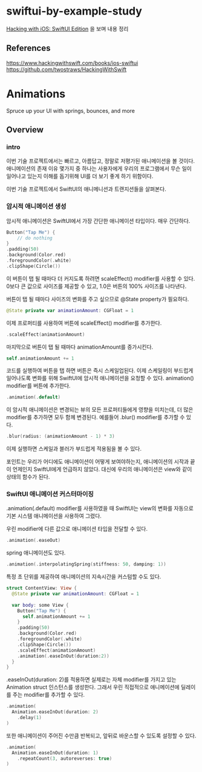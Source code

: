 # swiftui-by-example-study

[Hacking with iOS: SwiftUI Edition](https://www.hackingwithswift.com/books/ios-swiftui) 을 보며 내용 정리


## References
https://www.hackingwithswift.com/books/ios-swiftui  
https://github.com/twostraws/HackingWithSwift

# Animations
Spruce up your UI with springs, bounces, and more


## Overview


### intro
이번 기술 프로젝트에서는 빠르고, 아름답고, 정말로 저평가된 애니메이션을 볼 것이다. 애니메이션의 존재 이유 몇가지 중 하나는 사용자에게 우리의 프로그램에서 무슨 일이 일어나고 있는지 이해를 돕기위해 UI를 더 보기 좋게 하기 위함이다.

이번 기술 프로젝트에서 SwiftUI의 애니메니션과 트랜지션들을 살펴본다.


### 암시적 애니메이션 생성
암시적 애니메이션은 SwiftUI에서 가장 간단한 애니메이션 타입이다. 매우 간단하다.
```swift
Button("Tap Me") {
    // do nothing
}
.padding(50)
.background(Color.red)
.foregroundColor(.white)
.clipShape(Circle())
```
이 버튼이 탭 될 때마다 더 커지도록 하려면 scaleEffect() modifier를 사용할 수 있다. 0보다 큰 값으로 사이즈를 제공할 수 있고, 1.0은 버튼의 100% 사이즈를 나타낸다. 

버튼이 탭 될 때마다 사이즈의 변화를 주고 싶으므로 @State property가 필요하다.
```swift
@State private var animationAmount: CGFloat = 1
```

 이제 프로퍼티를 사용하여 버튼에 scaleEffect() modifier를 추가한다.
 ```swift
 .scaleEffect(animationAmount)
 ```

 마지막으로 버튼이 탭 될 때마다 animationAmount를 증가시킨다.
 ```swift
 self.animationAmount += 1
 ```

 코드를 실행하여 버튼을 탭 하면 버튼은 즉시 스케일업된다. 이제 스케일링이 부드럽게 일어나도록 변화를 위해 SwiftUI에 암시적 애니메이션을 요청할 수 있다. animation() modifier를 버튼에 추가한다.
 ```swift
 .animation(.default)
 ```

 이 암시적 애니메이션은 변경되는 뷰의 모든 프로퍼티들에게 영향을 미치는데, 더 많은 modifier를 추가하면 모두 함께 변경된다. 예를들어 .blur() modifier를 추가할 수 있다.
 ```swift
 .blur(radius: (animationAmount - 1) * 3)
 ```

 이제 실행하면 스케일과 블러가 부드럽게 적용됨을 볼 수 있다.

 포인트는 우리가 어디에도 애니메이션이 어떻게 보여야하는지, 애니메이션의 시작과 끝이 언제인지 SwiftUI에게 언급하지 않았다. 대신에 우리의 애니메이션은 view와 같이 상태의 함수가 된다.


 ### SwiftUI 애니메이션 커스터마이징
 .animation(.default) modifier를 사용하였을 때 SwiftUI는 view의 변화를 자동으로 기본 시스템 애니메이션을 사용하여 그렸다.

 우린 modifier에 다른 값으로 애니메이션 타입을 전달할 수 있다.
 ```swift
 .animation(.easeOut)
 ```

spring 애니메이션도 있다.
```swift
.animation(.interpolatingSpring(stiffness: 50, damping: 1))
```

특정 초 단위를 제공하여 애니메이션의 지속시간을 커스텀할 수도 있다.
```swift
struct ContentView: View {
  @State private var animationAmount: CGFloat = 1
  
  var body: some View {
    Button("Tap Me") {
      self.animationAmount += 1
    }
    .padding(50)
    .background(Color.red)
    .foregroundColor(.white)
    .clipShape(Circle())
    .scaleEffect(animationAmount)
    .animation(.easeInOut(duration:2))
  }
}
```

.easeInOut(duration: 2)를 적용하면 실제로는 자체 modifier를 가지고 있는 Animation struct 인스턴스를 생성한다. 그래서 우린 직접적으로 애니메이션에 딜레이를 주는 modifier를 추가할 수 있다.
```swift
.animation(
  Animation.easeInOut(duration: 2)
    .delay(1)
)
```

또한 애니메이션이 주어진 수만큼 반복되고, 앞뒤로 바운스할 수 있도록 설정할 수 있다.
```swift
.animation(
  Animation.easeInOut(duration: 1)
    .repeatCount(3, autoreverses: true)
)
```


